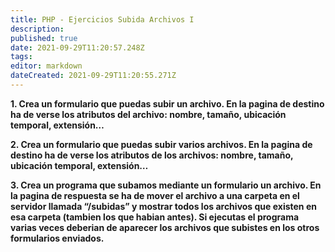 ```yaml
---
title: PHP - Ejercicios Subida Archivos I
description: 
published: true
date: 2021-09-29T11:20:57.248Z
tags: 
editor: markdown
dateCreated: 2021-09-29T11:20:55.271Z
---
```


**1. Crea un formulario que puedas subir un archivo. En la pagina de destino ha de verse los atributos del archivo: nombre, tamaño, ubicación temporal, extensión…**

**2. Crea un formulario que puedas subir varios archivos. En la pagina de destino ha de verse los atributos de los archivos: nombre, tamaño, ubicación temporal, extensión…**

**3. Crea un programa que subamos mediante un formulario un archivo. En la pagina de respuesta se ha de mover el archivo a una carpeta en el servidor llamada “/subidas” y mostrar todos los archivos que existen en esa carpeta (tambien los que habian antes). Si ejecutas el programa varias veces deberian de aparecer los archivos que subistes en los otros formularios enviados.**